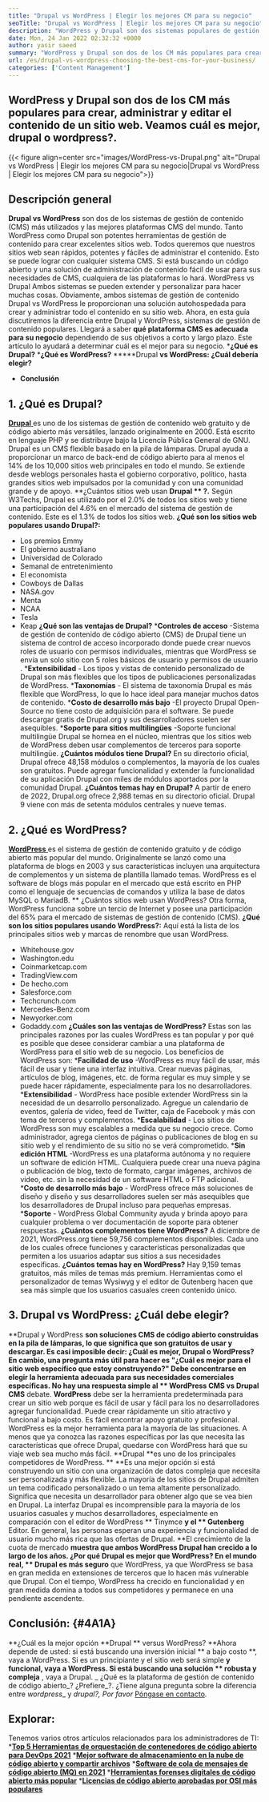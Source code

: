 ```yaml
---
title: "Drupal vs WordPress | Elegir los mejores CM para su negocio" 
seoTitle: "Drupal vs WordPress | Elegir los mejores CM para su negocio" 
description: "WordPress y Drupal son dos sistemas populares de gestión de contenido para crear, administrar y editar contenido. Este blog muestra qué CMS es mejor para su negocio." 
date: Mon, 24 Jan 2022 02:32:32 +0000
author: yasir saeed
summary: "WordPress y Drupal son dos de los CM más populares para crear, administrar y editar el contenido de un sitio web. Veamos cuál es mejor, drupal o wordpress?." 
url: /es/drupal-vs-wordpress-choosing-the-best-cms-for-your-business/
categories: ['Content Management']
---
```


## WordPress y Drupal son dos de los CM más populares para crear, administrar y editar el contenido de un sitio web. Veamos cuál es mejor, drupal o wordpress?.

{{< figure align=center src="images/WordPress-vs-Drupal.png" alt="Drupal vs WordPress | Elegir los mejores CM para su negocio|Drupal vs WordPress | Elegir los mejores CM para su negocio">}}


## Descripción general
**Drupal vs WordPress**  son dos de los sistemas de gestión de contenido (CMS) más utilizados y las mejores plataformas CMS del mundo. Tanto WordPress como Drupal son potentes herramientas de gestión de contenido para crear excelentes sitios web. Todos queremos que nuestros sitios web sean rápidos, potentes y fáciles de administrar el contenido. Esto se puede lograr con cualquier sistema CMS. Si está buscando un código abierto y una solución de administración de contenido fácil de usar para sus necesidades de CMS, cualquiera de las plataformas lo hará. WordPress vs Drupal Ambos sistemas se pueden extender y personalizar para hacer muchas cosas.
Obviamente, ambos sistemas de gestión de contenido Drupal vs WordPress le proporcionan una solución autohospedada para crear y administrar todo el contenido en su sitio web. Ahora, en esta guía discutiremos la diferencia entre Drupal y WordPress, sistemas de gestión de contenido populares. Llegará a saber **qué plataforma CMS es adecuada para su negocio**  dependiendo de sus objetivos a corto y largo plazo. Este artículo lo ayudará a determinar cuál es el mejor para su negocio.
  ***¿Qué es Drupal?** 
  ***¿Qué es WordPress?** 
  *****Drupal  **vs WordPress: ¿Cuál debería elegir?**  
  * **Conclusión**

## **1. ¿Qué es Drupal?** 
[**Drupal** ][1] es uno de los sistemas de gestión de contenido web gratuito y de código abierto más versátiles, lanzado originalmente en 2000. Está escrito en lenguaje PHP y se distribuye bajo la Licencia Pública General de GNU. Drupal es un CMS flexible basado en la pila de lámparas.
Drupal ayuda a proporcionar un marco de back-end de código abierto para al menos el 14% de los 10,000 sitios web principales en todo el mundo. Se extiende desde weblogs personales hasta el gobierno corporativo, político, hasta grandes sitios web impulsados ​​por la comunidad y con una comunidad grande y de apoyo.
**¿Cuántos sitios web usan  **Drupal ** ?.**  Según W3Techs, Drupal es utilizado por el 2.0% de todos los sitios web y tiene una participación del 4.6% en el mercado del sistema de gestión de contenido. Este es el 1.3% de todos los sitios web.
**¿Qué son los sitios web populares usando Drupal?:** 
  * Los premios Emmy
  * El gobierno australiano
  * Universidad de Colorado
  * Semanal de entretenimiento
  * El economista
  * Cowboys de Dallas
  * NASA.gov
  * Menta
  * NCAA
  * Tesla
  * Keap
**¿Qué son las ventajas de Drupal?**  [][2]
  ***Controles de acceso** -Sistema de gestión de contenido de código abierto (CMS) de Drupal tiene un sistema de control de acceso incorporado donde puede crear nuevos roles de usuario con permisos individuales, mientras que WordPress se envía un solo sitio con 5 roles básicos de usuario y permisos de usuario .
  ***Extensibilidad**  - Los tipos y vistas de contenido personalizado de Drupal son más flexibles que los tipos de publicaciones personalizadas de WordPress.
  ***Taxonomías**  - El sistema de taxonomía Drupal es más flexible que WordPress, lo que lo hace ideal para manejar muchos datos de contenido.
  ***Costo de desarrollo más bajo** -El proyecto Drupal Open-Source no tiene costo de adquisición para el software. Se puede descargar gratis de Drupal.org y sus desarrolladores suelen ser asequibles.
  ***Soporte para sitios multilingües** -Soporte funcional multilingüe Drupal se hornea en el núcleo, mientras que los sitios web de WordPress deben usar complementos de terceros para soporte multilingüe.
**¿Cuántos módulos tiene Drupal?**  En su directorio oficial, Drupal ofrece 48,158 módulos o complementos, la mayoría de los cuales son gratuitos. Puede agregar funcionalidad y extender la funcionalidad de su aplicación Drupal con miles de módulos aportados por la comunidad Drupal.
**¿Cuántos temas hay en Drupal?**  A partir de enero de 2022, Drupal.org ofrece 2,988 temas en su directorio oficial. Drupal 9 viene con más de setenta módulos centrales y nueve temas.

## 2. ¿Qué es WordPress?
[**WordPress** ][3] es el sistema de gestión de contenido gratuito y de código abierto más popular del mundo. Originalmente se lanzó como una plataforma de blogs en 2003 y sus características incluyen una arquitectura de complementos y un sistema de plantilla llamado temas. WordPress es el software de blogs más popular en el mercado que está escrito en PHP como el lenguaje de secuencias de comandos y utiliza la base de datos MySQL o MariadB.
** ¿Cuántos sitios web usan WordPress? Otra forma, WordPress funciona sobre un tercio de Internet y posee una participación del 65% para el mercado de sistemas de gestión de contenido (CMS).
**¿Qué son los sitios populares usando WordPress?:** 
Aquí está la lista de los principales sitios web y marcas de renombre que usan WordPress.
  * Whitehouse.gov
  * Washington.edu
  * Coinmarketcap.com
  * TradingView.com
  * De hecho.com
  * Salesforce.com
  * Techcrunch.com
  * Mercedes-Benz.com
  * Newyorker.com
  * Godaddy.com
**¿Cuáles son las ventajas de WordPress?**  [][4]
Estas son las principales razones por las cuales WordPress es tan popular y por qué es posible que desee considerar cambiar a una plataforma de WordPress para el sitio web de su negocio. Los beneficios de WordPress son:
  ***Facilidad de uso** -WordPress es muy fácil de usar, más fácil de usar y tiene una interfaz intuitiva. Crear nuevas páginas, artículos de blog, imágenes, etc. de forma regular es muy simple y se puede hacer rápidamente, especialmente para los no desarrolladores.
  ***Extensibilidad**  - WordPress hace posible extender WordPress sin la necesidad de un desarrollo personalizado. Agregue un calendario de eventos, galería de video, feed de Twitter, caja de Facebook y más con tema de terceros y complementos.
  ***Escalabilidad**  - Los sitios de WordPress son muy escalables a medida que su negocio crece. Como administrador, agrega cientos de páginas o publicaciones de blog en su sitio web y el rendimiento de su sitio no se verá comprometido.
  ***Sin edición HTML** -WordPress es una plataforma autónoma y no requiere un software de edición HTML. Cualquiera puede crear una nueva página o publicación de blog, texto de formato, cargar imágenes, archivos de video, etc. sin la necesidad de un software HTML o FTP adicional.
  ***Costo de desarrollo más bajo**  - WordPress ofrece más soluciones de diseño y diseño y sus desarrolladores suelen ser más asequibles que los desarrolladores de Drupal incluso para pequeñas empresas.
  ***Soporte**  - WordPress Global Community ayuda y brinda apoyo para cualquier problema o ver documentación de soporte para obtener respuestas. [][5]
**¿Cuántos complementos tiene WordPress?**  A diciembre de 2021, WordPress.org tiene 59,756 complementos disponibles. Cada uno de los cuales ofrece funciones y características personalizadas que permiten a los usuarios adaptar sus sitios a sus necesidades específicas.
**¿Cuántos temas hay en WordPress?**  Hay 9,159 temas gratuitos, más miles de temas más premium. Herramientas como el personalizador de temas Wysiwyg y el editor de Gutenberg hacen que sea más simple que los usuarios casuales creen contenido único.

## 3. Drupal vs WordPress: ¿Cuál debe elegir?
**Drupal y WordPress  **son soluciones CMS de código abierto construidas en la pila de lámparas, lo que significa que son gratuitos de usar y descargar. Es casi imposible decir: ¿Cuál es mejor, Drupal o WordPress? En cambio, una pregunta más útil para hacer es "¿Cuál es mejor para el sitio web específico que estoy construyendo?" Debe concentrarse en elegir la herramienta adecuada para sus necesidades comerciales específicas. No hay una respuesta simple al **  WordPress CMS vs Drupal CMS**  debate.
**WordPress**  debe ser la herramienta predeterminada para crear un sitio web porque es fácil de usar y fácil para los no desarrolladores agregar funcionalidad. Puede crear rápidamente un sitio atractivo y funcional a bajo costo. Es fácil encontrar apoyo gratuito y profesional. WordPress es la mejor herramienta para la mayoría de las situaciones. A menos que ya conozca las razones específicas por las que necesita las características que ofrece Drupal, quedarse con WordPress hará que su viaje web sea mucho más fácil.
**Drupal  **es uno de los principales competidores de WordPress. **  **Es una mejor opción si está construyendo un sitio con una organización de datos compleja que necesita ser personalizada y más flexible. La mayoría de los sitios de Drupal admiten un tema codificado personalizado o un tema altamente personalizado. Significa que necesita un desarrollador para obtener algo que se vea bien en Drupal. La interfaz Drupal es incomprensible para la mayoría de los usuarios casuales y muchos desarrolladores, especialmente en comparación con el editor de WordPress **  Tinymce  **y el **  Gutenberg**  Editor. En general, las personas esperan una experiencia y funcionalidad de usuario mucho más rica que las ofertas de Drupal.
**El crecimiento de la cuota de mercado  **muestra que ambos WordPress Drupal han crecido a lo largo de los años. ¿Por qué Drupal es mejor que WordPress? En el mundo real, **  Drupal es más seguro**  que WordPress, ya que WordPress se basa en gran medida en extensiones de terceros que lo hacen más vulnerable que Drupal. Con el tiempo, WordPress ha crecido en funcionalidad y en gran medida domina a todos sus competidores y permanece en una pendiente ascendente.

## Conclusión:   {#4A1A}
**¿Cuál es la mejor opción  **Drupal **  versus WordPress?  **Ahora depende de usted: si está buscando una inversión inicial **  a bajo costo **, vaya a WordPress. Si es un principiante y el sitio web será simple  **y funcional, vaya a WordPress. Si está buscando una solución **  robusta y compleja** , vaya a Drupal.
_ ¿Qué es la plataforma de gestión de contenido de código abierto_? ¿Prefiere_?. ¿Tiene alguna pregunta sobre la diferencia entre _wordpress__ y _drupal?, Por favor_ [Póngase en contacto][6].

## Explorar:
Tenemos varios otros artículos relacionados para los administradores de TI:
  ***[Top 5 Herramientas de orquestación de contenedores de código abierto para DevOps 2021][7]** 
  ***[Mejor software de almacenamiento en la nube de código abierto y compartir archivos][8]** 
  ***[Software de cola de mensajes de código abierto (MQ) en 2021][9]** 
  ***[Herramientas forenses digitales de código abierto más popular][10]** 
  ***[Licencias de código abierto aprobadas por OSI más populares][11]** 

  
[1]: https://www.drupal.org/
[2]: https://kinsta.com/blog/wordpress-vs-drupal/#drupal-advantages
[3]: https://wordpress.org/
[4]: https://kinsta.com/blog/wordpress-vs-drupal/#wordpress-advantages
[5]: https://kinsta.com/blog/wordpress-vs-drupal/#how-many-plugins-and-themes-does-wordpress-have
[6]: mailto:yasir.saeed@aspose.com
[7]: https://blog.containerize.com/devops/top-5-open-source-container-orchestration-tools-for-devops-in-2021/
[8]: https://products.containerize.com/backup-and-sync/
[9]: https://blog.containerize.com/message-queue-software/top-5-open-source-message-queue-software-in-2021/
[10]: https://blog.containerize.com/digital-forensic-tools/top-5-open-source-digital-forensic-tools-in-2021/
[11]: https://blog.containerize.com/licenses-standards/top-5-most-popular-osi-approved-open-source-licenses-of-2021/
